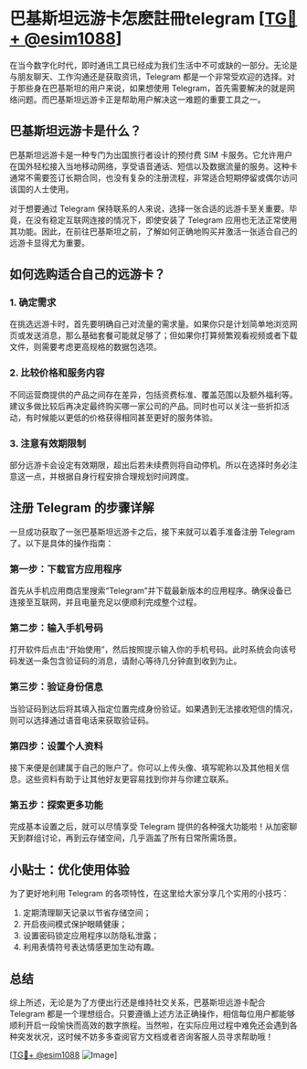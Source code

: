 # 巴基斯坦远游卡怎麽註冊telegram [[TG💪+ @esim1088](https://t.me/s/esim1088)]

在当今数字化时代，即时通讯工具已经成为我们生活中不可或缺的一部分。无论是与朋友聊天、工作沟通还是获取资讯，Telegram 都是一个非常受欢迎的选择。对于那些身在巴基斯坦的用户来说，如果想使用 Telegram，首先需要解决的就是网络问题。而巴基斯坦远游卡正是帮助用户解决这一难题的重要工具之一。

## 巴基斯坦远游卡是什么？

巴基斯坦远游卡是一种专门为出国旅行者设计的预付费 SIM 卡服务。它允许用户在国外轻松接入当地移动网络，享受语音通话、短信以及数据流量的服务。这种卡通常不需要签订长期合同，也没有复杂的注册流程，非常适合短期停留或偶尔访问该国的人士使用。

对于想要通过 Telegram 保持联系的人来说，选择一张合适的远游卡至关重要。毕竟，在没有稳定互联网连接的情况下，即使安装了 Telegram 应用也无法正常使用其功能。因此，在前往巴基斯坦之前，了解如何正确地购买并激活一张适合自己的远游卡显得尤为重要。

## 如何选购适合自己的远游卡？

### 1. 确定需求
在挑选远游卡时，首先要明确自己对流量的需求量。如果你只是计划简单地浏览网页或发送消息，那么基础套餐可能就足够了；但如果你打算频繁观看视频或者下载文件，则需要考虑更高规格的数据包选项。

### 2. 比较价格和服务内容
不同运营商提供的产品之间存在差异，包括资费标准、覆盖范围以及额外福利等。建议多做比较后再决定最终购买哪一家公司的产品。同时也可以关注一些折扣活动，有时候能以更低的价格获得相同甚至更好的服务体验。

### 3. 注意有效期限制
部分远游卡会设定有效期限，超出后若未续费则将自动停机。所以在选择时务必注意这一点，并根据自身行程安排合理规划时间跨度。

## 注册 Telegram 的步骤详解

一旦成功获取了一张巴基斯坦远游卡之后，接下来就可以着手准备注册 Telegram 了。以下是具体的操作指南：

### 第一步：下载官方应用程序
首先从手机应用商店里搜索“Telegram”并下载最新版本的应用程序。确保设备已连接至互联网，并且电量充足以便顺利完成整个过程。

### 第二步：输入手机号码
打开软件后点击“开始使用”，然后按照提示输入你的手机号码。此时系统会向该号码发送一条包含验证码的消息，请耐心等待几分钟直到收到为止。

### 第三步：验证身份信息
当验证码到达后将其填入指定位置完成身份验证。如果遇到无法接收短信的情况，则可以选择通过语音电话来获取验证码。

### 第四步：设置个人资料
接下来便是创建属于自己的账户了。你可以上传头像、填写昵称以及其他相关信息。这些资料有助于让其他好友更容易找到你并与你建立联系。

### 第五步：探索更多功能
完成基本设置之后，就可以尽情享受 Telegram 提供的各种强大功能啦！从加密聊天到群组讨论，再到云存储空间，几乎涵盖了所有日常所需场景。

## 小贴士：优化使用体验

为了更好地利用 Telegram 的各项特性，在这里给大家分享几个实用的小技巧：

1. 定期清理聊天记录以节省存储空间；
2. 开启夜间模式保护眼睛健康；
3. 设置密码锁定应用程序以防隐私泄露；
4. 利用表情符号表达情感更加生动有趣。

## 总结

综上所述，无论是为了方便出行还是维持社交关系，巴基斯坦远游卡配合 Telegram 都是一个理想组合。只要遵循上述方法正确操作，相信每位用户都能够顺利开启一段愉快而高效的数字旅程。当然啦，在实际应用过程中难免还会遇到各种突发状况，这时候不妨多多查阅官方文档或者咨询客服人员寻求帮助哦！

[[TG💪+ @esim1088](https://t.me/s/esim1088) ![Image](https://i.postimg.cc/4NQfJmqS/Snipaste-2025-05-13-00-14-12.png)]